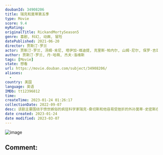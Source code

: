 ```yaml
---
doubanId: 34908206
title: 瑞克和莫蒂第五季
type: Movie
score: 9.4
myRating: 
originalTitle: RickandMortySeason5
genre: 喜剧, 科幻, 动画, 冒险
datePublished: 2021-06-20
director: 贾斯汀·罗兰
actor: 贾斯汀·罗兰, 汤姆·肯尼, 塔伊加·维迪提, 克里斯·帕内尔, 山姆·尼尔, 保罗·吉亚玛提, 凯瑟琳·特纳, 马修·布罗德里克, 利亚姆·坎宁安, 斯宾瑟·格拉默, 萨拉·乔克, 爱丽森·布里
author: 贾斯汀·罗兰, 丹·哈萌, 杰夫·洛维斯
tags: [Movie]
state: 想看
url: https://movie.douban.com/subject/34908206/
aliases:
  - 
country: 美国
language: 英语
IMDb: tt12396812
time: 
createTime: 2023-01-24 01:26:17
collectionDate: 2022-09-07
desc: 该剧主要围绕于愤世嫉俗的疯狂科学家瑞克·桑切斯和他容易受挫折的外孙莫蒂·史密斯在自己的生活和其他异空间穿梭的奇妙冒险。
date created: 2023-01-24
date modified: 2023-03-07
---
```


![image](p2666562292.jpg)

Comment:
---
